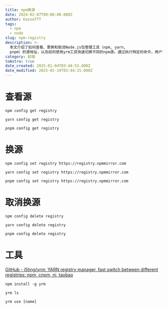 ```yaml
---
title: npm换源
date: 2024-02-07T00:00:00.000Z
author: KazooTTT
tags:
  - npm
  - node
slug: npm-registry
description: >-
  本文介绍了如何查看、更换和取消Node.js包管理工具（npm, yarn,
  pnpm）的源地址，以及如何使用yrm工具快速切换不同的npm源。通过执行特定的命令，用户可以轻松地管理这些工具的源设置，从而优化包的下载速度和开发效率。
category: 前端
toAstro: true
date_created: 2025-01-04T03:44:53.000Z
date_modified: 2025-02-19T03:44:15.000Z
---
```


# 查看源

```shell
npm config get registry
```

```shell
yarn config get registry
```

```shell
pnpm config get registry
```

# 换源

```shell
npm config set registry https://registry.npmmirror.com
```

```shell
yarn config set registry https://registry.npmmirror.com
```

```shell
pnpm config set registry https://registry.npmmirror.com
```

# 取消换源

```shell
npm config delete registry
```

```shell
yarn config delete registry
```

```shell
pnpm config delete registry
```

# 工具

[GitHub - i5ting/yrm: YARN registry manager, fast switch between different registries: npm, cnpm, nj, taobao](<https://github.com/i5ting/yrm>)

```shell
npm install -g yrm

yrm ls

yrm use [name]
```
